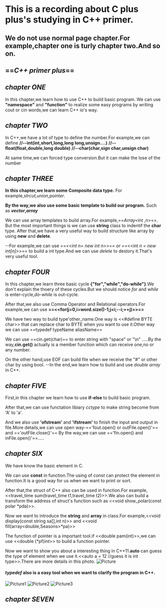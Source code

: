 # This is a recording about C plus plus's studying in C++ primer.

## We do not use normal page chapter.For example,chapter one is turly chapter two.And so on.

## ==*C++ primer plus*==


 ## *chapter ONE*
In this chapter,we learn how to use C++ to build basic program.
We can use **"namespace"** and **"function"** to realize some easy programs by writing cout or cin words,we can learn C++ io's way.

## *chapter TWO*
In C++,we have a lot of type to define the number.For example,we can define
**//--int(int,short,long,long long,unsign....)**
**//--float(float,double,long double)**
**//--char(char,sign char,unsign char)**

At same time,we can forced type conversion.But it can make the lose of the number

## *chapter THREE*
**In this chapter,we learn some Composite data type.**
For example,*strcut,union,pointer*.

**By the way,we also use some basic template to build our program.**
Such as ***vector*,*array***

We can use array templates to build array.For example,==*Array<int ,n>*==.
But the most important things is we can use **string** class to indentif the **char** type.
After that,we have a very useful way to build structure like array by using **new** and **delete**.

--For example,we can use ==*<<int *n= new int n>></int>*== or ==*<<int *n = new int[n]>></int>*== to build a int type.And we can use *delete* to destory it.That's very useful tool.

## *chapter FOUR*
In this chapter,we learn three basic cycle **{"for","while","do-while"}**.We don't explain the thoery of these cycles.But we should notice *for* and *while* is enter-cycle,*do-while* is out-cycle.

After that,we also use Comma Operator and Relational operators.For example,we can use **==<<for(j=0,i=word.size()-1;j<i;--i;++j)>>==**

We have two way to build type'other_name.One way is <<#define BYTE char>> that can replace char to BYTE when you want to use it.Other way we can use ==typedef typeName aliasName==

We can use ==cin.get(char)== to enter string with "space" or "\n" .....By the way,**cin.get()** actually is a member function which can receive one,no or any number.

On the other hand,use EOF can build file when we receive the "#" or other char by using bool.
--In the end,we learn how to build and use *double array* in C++.

## *chapter FIVE*
First,in this chapter we learn how to use **if-else** to build basic program.

After that,we can use functation libiary *cctype* to make string become from 'A' to 'a'.

And we also use **'ofstream'** and **'ifstream'** to finish the input and output in file.More details,we can use open way-=='fout.open() or outFile.open()'== and =='outFile.close()'==
By the way,we can use =='fin.open() and inFile.open()'==.....

## *chapter SIX*
We have know the basic element in C.

We can use **const** in function.The using of *const* can protect the element in function.It is a good way for us when we want to print or sort.

After that,the struct of C++ also can be used in function.For example,<<travel_time sum(travel_time t1,travel_time t2)>>.We also can build a transform the address of struct's function such as <<void show_polar(const polar *pda)>>.

Now we want to introduce the **string** and **array** in class.For example,<<void display(const string sa[],int n)>> and <<void fill(array<double,Seasons>*pa)>>

The function of pointer is a important tool.if <<double pam(int)>>,we can use <<double (*pf)int>> to build a function pointer.

Now we want to show you about a interesting thing in C++11.**auto** can guess the type of element when we use it.<<auto a = 12 //guess it is int type>>.There are more details in this photo.
![Picture](https://github.com/Cyxuan0311/Cpp_Prime_Plus_/blob/master/cSIX/auto.png?raw=true)

#### ***typedef*** also is a easy tool when we want to clarify the program in C++.

![Picture1](https://github.com/Cyxuan0311/Cpp_Prime_Plus_/blob/master/cSIX/photo2.png?raw=true)
![Picture2](https://github.com/Cyxuan0311/Cpp_Prime_Plus_/blob/master/cSIX/photo3.png?raw=true)
![Picture3](https://github.com/Cyxuan0311/Cpp_Prime_Plus_/blob/master/cSIX/photo1.png?raw=true)
## *chapter SEVEN*